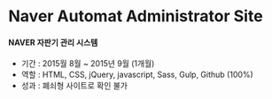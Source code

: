 # Naver Automat Administrator Site

#### NAVER 자판기 관리 시스템
- 기간 : 2015월 8월 ~ 2015년 9월 (1개월)
- 역할 : HTML, CSS, jQuery, javascript, Sass, Gulp, Github (100%)
- 성과 : 폐쇠형 사이트로 확인 불가
